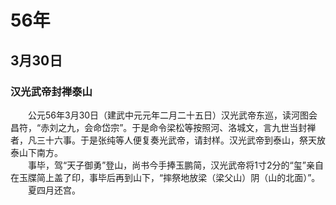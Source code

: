 # 56年
## 3月30日
### 汉光武帝封禅泰山
　　公元56年3月30日（建武中元元年二月二十五日）汉光武帝东巡，读河图会昌符，“赤刘之九，会命岱宗”。于是命令梁松等按照河、洛城文，言九世当封禅者，凡三十六事。于是张纯等人便复奏光武帝，请封样。汉光武帝到泰山，祭天放泰山下南方。<br>　　事毕，驾“天子御勇”登山，尚书今手捧玉鹏简，汉光武帝将1寸2分的“玺”亲自在玉牒简上盖了印，事毕后再到山下，“摔祭地放梁（梁父山）阴（山的北面）”。<br>　　夏四月还宫。
<comment/>
